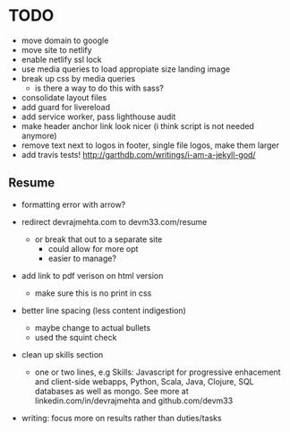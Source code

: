 # TODO

- move domain to google
- move site to netlify
- enable netlify ssl lock
- use media queries to load appropiate size landing image
- break up css by media queries
  - is there a way to do this with sass?
- consolidate layout files
- add guard for livereload
- add service worker, pass lighthouse audit
- make header anchor link look nicer (i think script is not needed anymore)
- remove text next to logos in footer, single file logos, make them larger
- add travis tests! http://garthdb.com/writings/i-am-a-jekyll-god/

## Resume

- formatting error with arrow?

- redirect devrajmehta.com to devm33.com/resume
  - or break that out to a separate site
    - could allow for more opt
    - easier to manage?

- add link to pdf verison on html version
  - make sure this is no print in css

- better line spacing (less content indigestion)
    - maybe change to actual bullets
    - used the squint check
- clean up skills section
    - one or two lines, e.g Skills: Javascript for progressive enhacement and
      client-side webapps, Python, Scala, Java, Clojure, SQL databases as well
      as mongo. See more at linkedin.com/in/devrajmehta and github.com/devm33
- writing: focus more on results rather than duties/tasks
